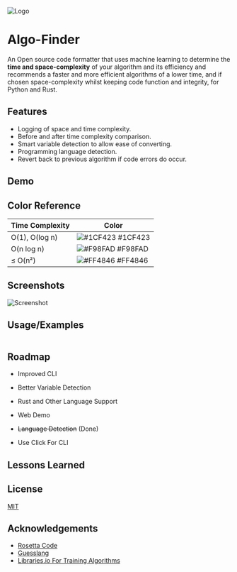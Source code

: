 ![Logo](https://raw.githubusercontent.com/AbTrax/algofinder/main/res/Algo%20Finder%20Banner.png)

# Algo-Finder

An Open source code formatter that uses machine learning to determine the **time and space-complexity** of your algorithm
and its efficiency and recommends a faster and more efficient algorithms of a lower time, and if chosen space-complexity whilst keeping
code function and integrity, for Python and Rust.

## Features

- Logging of space and time complexity.
- Before and after time complexity comparison.
- Smart variable detection to allow ease of converting.
- Programming language detection.
- Revert back to previous algorithm if code errors do occur.

## Demo

## Color Reference

| Time Complexity             | Color                                                                |
| ----------------- | ------------------------------------------------------------------ |
| O(1), O(log n) | ![#1CF423](https://placehold.co/10/00ff9f/1cf423.png) #1CF423 |
| O(n log n) | ![#F98FAD](https://placehold.co/10/f98fad/f98fad.png) #F98FAD |
| ≤ O(n²)  | ![#FF4846](https://placehold.co/10/ff4846/ff4846.png) #FF4846 |

## Screenshots

![Screenshot](Temp)

## Usage/Examples

```bash

```

## Roadmap

- Improved CLI

- Better Variable Detection

- Rust and Other Language Support

- Web Demo

- ~~Language Detection~~ (Done)

- Use Click For CLI

## Lessons Learned

## License

[MIT](https://choosealicense.com/licenses/mit/)

## Acknowledgements

- [Rosetta Code](https://rosettacode.org/wiki/Rosetta_Code)
- [Guesslang](https://github.com/yoeo/guesslang)
- [Libraries.io For Training Algorithms](https://libraries.io/data)
